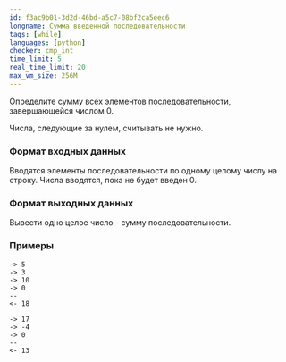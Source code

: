 ```yaml
---
id: f3ac9b01-3d2d-46bd-a5c7-08bf2ca5eec6
longname: Сумма введенной последовательности
tags: [while]
languages: [python]
checker: cmp_int
time_limit: 5
real_time_limit: 20
max_vm_size: 256M
---
```


Определите сумму всех элементов последовательности, завершающейся числом 0.

Числа, следующие за нулем, считывать не нужно.

### Формат входных данных

Вводятся элементы последовательности по одному целому числу на строку. Числа вводятся, пока не будет введен 0.

### Формат выходных данных

Вывести одно целое число - сумму последовательности.

### Примеры

```
-> 5
-> 3
-> 10
-> 0
--
<- 18
```

```
-> 17
-> -4
-> 0
--
<- 13
```
